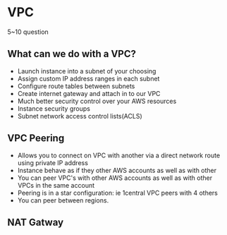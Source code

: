 # VPC

5~10 question

## What can we do with a VPC?

* Launch instance into a subnet of your choosing
* Assign custom IP address ranges in each subnet
* Configure route tables between subnets
* Create internet gateway and attach in to our VPC
* Much better security control over your AWS resources
* Instance security groups
* Subnet network access control lists(ACLS)



## VPC Peering

* Allows you to connect on VPC with another via a direct network route using private IP address
* Instance behave as if they other AWS accounts as well as with other
* You can peer VPC's with other AWS accounts as well as with other VPCs in the same account
* Peering is in a star configuration: ie 1central VPC peers with 4 others
* You can peer between regions.





## NAT Gatway

